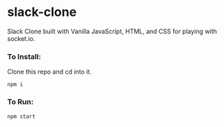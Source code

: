 # slack-clone
Slack Clone built with Vanilla JavaScript, HTML, and CSS for playing with socket.io.

### To Install:

Clone this repo and cd into it.

```
npm i
```

### To Run:

```
npm start
```
